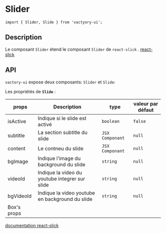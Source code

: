 # Slider
```
import { Slider, Slide } from 'vactyory-ui';
```
## Description 
Le composant `Slider` étend le composant `Slider` de `react-slick` . [react-slick](https://react-slick.neostack.com)

## API
`vactory-ui` expose deux composants: `Slider` et `Slide`:

Les propriétés de **`Slide`** :

| props         | Description   | type   | valeur par défaut   |
|---------------|---------------|---------------|---------------|
| isActive         | Indique si le slide est activé  | `boolean`   | `false`   |
| subtitle         | La section subtitle du slide | `JSX Componant`   | `null`   |
| content         | Le contneu du slide | `JSX Componant`   | `null`   |
| bgImage         | Indique l'image du background du slide | `string`  |  `null` |
| videoId      | Indique la video du youtube integrer sur slide | `string`  |  `null` |
| bgVideoId      | Indique la video youtube en background du slide | `string`  |  `null` |
| Box's props         |    |    |    |


[documentation react-slick](https://react-slick.neostack.com/docs/api)

